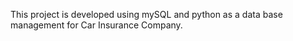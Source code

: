 This project is developed using mySQL and python as a data base management for Car Insurance Company.
